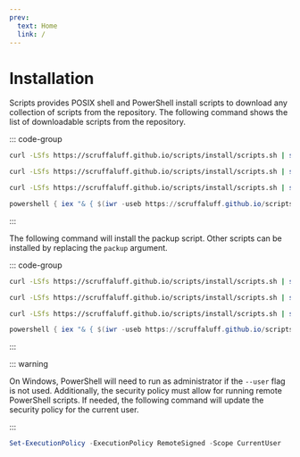 ```yaml
---
prev:
  text: Home
  link: /
---
```


# Installation

Scripts provides POSIX shell and PowerShell install scripts to download any
collection of scripts from the repository. The following command shows the list
of downloadable scripts from the repository.

::: code-group

```sh [FreeBSD]
curl -LSfs https://scruffaluff.github.io/scripts/install/scripts.sh | sh -s -- --list
```

```sh [Linux]
curl -LSfs https://scruffaluff.github.io/scripts/install/scripts.sh | sh -s -- --list
```

```sh [MacOS]
curl -LSfs https://scruffaluff.github.io/scripts/install/scripts.sh | sh -s -- --list
```

```powershell [Windows]
powershell { iex "& { $(iwr -useb https://scruffaluff.github.io/scripts/install/scripts.ps1) } --list" }
```

:::

The following command will install the packup script. Other scripts can be
installed by replacing the `packup` argument.

::: code-group

```sh [FreeBSD]
curl -LSfs https://scruffaluff.github.io/scripts/install/scripts.sh | sh -s -- packup
```

```sh [Linux]
curl -LSfs https://scruffaluff.github.io/scripts/install/scripts.sh | sh -s -- packup
```

```sh [MacOS]
curl -LSfs https://scruffaluff.github.io/scripts/install/scripts.sh | sh -s -- packup
```

```powershell [Windows]
powershell { iex "& { $(iwr -useb https://scruffaluff.github.io/scripts/install/scripts.ps1) } packup" }
```

:::

::: warning

On Windows, PowerShell will need to run as administrator if the `--user` flag is
not used. Additionally, the security policy must allow for running remote
PowerShell scripts. If needed, the following command will update the security
policy for the current user.

:::

```powershell
Set-ExecutionPolicy -ExecutionPolicy RemoteSigned -Scope CurrentUser
```
